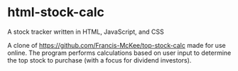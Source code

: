# html-stock-calc
A stock tracker written in HTML, JavaScript, and CSS

A clone of https://github.com/Francis-McKee/top-stock-calc made for use online. The program performs calculations based on user input to determine the top stock to purchase (with a focus for dividend investors).

